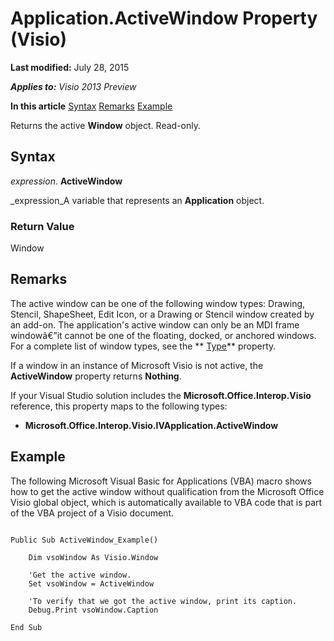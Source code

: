 
# Application.ActiveWindow Property (Visio)

 **Last modified:** July 28, 2015

 _**Applies to:** Visio 2013 Preview_

 **In this article**
 [Syntax](#sectionSection0)
 [Remarks](#sectionSection1)
 [Example](#sectionSection2)


Returns the active  **Window** object. Read-only.

## Syntax
<a name="sectionSection0"> </a>

 _expression_. **ActiveWindow**

 _expression_A variable that represents an  **Application** object.


### Return Value

Window


## Remarks
<a name="sectionSection1"> </a>

The active window can be one of the following window types: Drawing, Stencil, ShapeSheet, Edit Icon, or a Drawing or Stencil window created by an add-on. The application's active window can only be an MDI frame windowâ€”it cannot be one of the floating, docked, or anchored windows. For a complete list of window types, see the  ** [Type](92dd1e1e-2acc-d918-aab6-f267ecc18c26.md)** property.

If a window in an instance of Microsoft Visio is not active, the  **ActiveWindow** property returns **Nothing**.

If your Visual Studio solution includes the  **Microsoft.Office.Interop.Visio** reference, this property maps to the following types:


-  **Microsoft.Office.Interop.Visio.IVApplication.ActiveWindow**
    

## Example
<a name="sectionSection2"> </a>

The following Microsoft Visual Basic for Applications (VBA) macro shows how to get the active window without qualification from the Microsoft Office Visio global object, which is automatically available to VBA code that is part of the VBA project of a Visio document.


```
 
Public Sub ActiveWindow_Example() 
  
    Dim vsoWindow As Visio.Window  
 
    'Get the active window. 
    Set vsoWindow = ActiveWindow  
 
    'To verify that we got the active window, print its caption.  
    Debug.Print vsoWindow.Caption  
 
End Sub 

```

